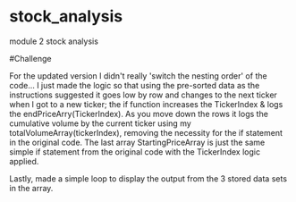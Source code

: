 # stock_analysis
module 2 stock analysis

#Challenge

For the updated version I didn't really 'switch the nesting order' of the code... I just made the logic so that using the pre-sorted data as the instructions suggested it goes low by row and changes to the next ticker when I got to a new ticker; the if function increases the TickerIndex & logs the endPriceArry(TickerIndex).  As you move down the rows it logs the cumulative volume by the current ticker using my totalVolumeArray(tickerIndex), removing the necessity for the if statement in the original code.  The last array StartingPriceArray is just the same simple if statement from the original code with the TickerIndex logic applied.

Lastly, made a simple loop to display the output from the 3 stored data sets in the array.

